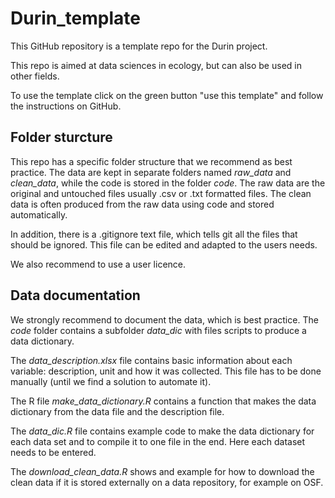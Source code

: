 # Durin_template

This GitHub repository is a template repo for the Durin project.

This repo is aimed at data sciences in ecology, but can also be used in other fields.

To use the template click on the green button "use this template" and follow the instructions on GitHub.


## Folder sturcture

This repo has a specific folder structure that we recommend as best practice.
The data are kept in separate folders named *raw_data* and *clean_data*, while the code is stored in the folder *code*.
The raw data are the original and untouched files usually .csv or .txt formatted files.
The clean data is often produced from the raw data using code and stored automatically.

In addition, there is a .gitignore text file, which tells git all the files that should be ignored.
This file can be edited and adapted to the users needs.

We also recommend to use a user licence.


## Data documentation

We strongly recommend to document the data, which is best practice.
The *code* folder contains a subfolder *data_dic* with files scripts to produce a data dictionary.

The *data_description.xlsx* file contains basic information about each variable: description, unit and how it was collected.
This file has to be done manually (until we find a solution to automate it).

The R file *make_data_dictionary.R* contains a function that makes the data dictionary from the data file and the description file.

The *data_dic.R* file contains example code to make the data dictionary for each data set and to compile it to one file in the end.
Here each dataset needs to be entered.

The *download_clean_data.R* shows and example for how to download the clean data if it is stored externally on a data repository, for example on OSF.
